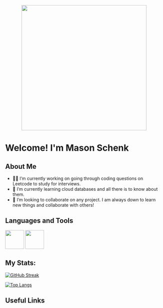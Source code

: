 <div id="header" align="center">
  <img src="https://media.giphy.com/media/SWoSkN6DxTszqIKEqv/giphy.gif" width="400"/>
</div>

# Welcome! I'm Mason Schenk
## About Me
- :man_office_worker: I’m currently working on going through coding questions on Leetcode to study for interviews.
- :school: I’m currently learning cloud databases and all there is to know about them.
- :busts_in_silhouette: I’m looking to collaborate on any project. I am always down to learn new things and collaborate with others!
## Languages and Tools
<div>
  <img src="https://user-images.githubusercontent.com/91348450/190500364-8584b99d-b757-4a7f-a3e5-8f5dd3771af2.png" width="60" height="60"/>
  <img src="https://user-images.githubusercontent.com/91348450/190500928-190e36b2-7bc6-4cd6-b1c3-5a9ad91eacef.png" width="60" height="60"/>

</div
<!-- Add a button for the portfolio -->

## My Stats:
[![GitHub Streak](https://streak-stats.demolab.com?user=mschenk7474&theme=dark&background=000000)](https://git.io/streak-stats)

[![Top Langs](https://github-readme-stats.vercel.app/api/top-langs/?username=mschenk7474&layout=compact&theme=dark&background=000000)](https://github.com/anuraghazra/github-readme-stats)

## Useful Links
<!-- Add Linkedin, Website, reumse and other's you can think of -->
